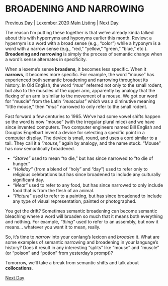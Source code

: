 # BROADENING AND NARROWING
[Previous Day](26) | [Lexember 2020 Main Listing](../../toc_lex21) | [Next Day](28)

The reason I’m putting these together is that we’ve already kinda talked about this with hypernyms and hyponyms earlier this month. Review: a hypernym is a word with a broad sense (e.g., “color”) while a hyponym is a word with a narrow sense (e.g., “red,” “yellow,” “green,” “blue,” etc.). **Broadening and narrowing** is simply the process of semantic change when a word’s sense alternates in specificity.

When a lexeme’s sense **broadens**, it becomes less specific. When it **narrows**, it becomes more specific. For example, the word “mouse” has experienced both semantic broadening and narrowing throughout its history. In Old English, the word _“mus”_ referred not only to the small rodent, but also to the muscles of the upper arm, apparently by analogy that the flexing of an arm is similar to the movement of a mouse. We got our word for “muscle” from the Latin _“musculus”_ which was a diminutive meaning “little mouse,” then _“mus”_ narrowed to only refer to the small rodent.

Fast forward a few centuries to 1965. We’ve had some vowel shifts happen so the word is now “mouse” (with the irregular plural mice) and we have since invented computers. Two computer engineers named Bill English and Douglas Engelbart invent a device for selecting a specific point in a computer display. The device is small, round, and uses a cord similar to a tail. They call it a _“mouse,”_ again by analogy, and the name stuck. “Mouse” has now semantically broadened.

+ _“Starve”_ used to mean “to die,” but has since narrowed to “to die of hunger.”
+ _“Holiday”_ (from a blend of “holy” and “day”) used to refer only to religious celebrations but has since broadened to include any culturally significant day.
+ _“Meat”_ used to refer to any food, but has since narrowed to only include food that is from the flesh of an animal.
+ _“Picture”_ used to refer to a painting, but has since broadened to include any type of visual representation, painted or photographed.

You get the drift? Sometimes semantic broadening can become semantic bleaching where a word will broaden so much that it means both everything and nothing. For example, _“thing”_ used to refer to an assembly, but now it means… whatever you want it to mean, really.

So, it’s time to _narrow_ into your conlang’s lexicon and _broaden_ it. What are some examples of semantic narrowing and broadening in your language’s history? Does it result in any interesting “splits” like “mouse” and “muscle” (or “poison” and “potion” from yesterday’s prompt)?

Tomorrow, we’ll take a break from semantic shifts and talk about **collocations**.

[Next Day](28)